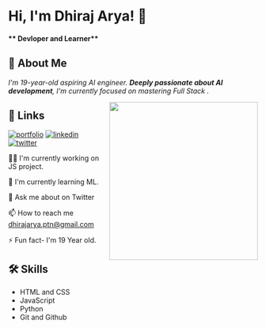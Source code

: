 
# Hi, I'm Dhiraj Arya! 👋

#### ** Devloper and Learner**


## 🚀 About Me
*I'm 19-year-old aspiring AI engineer. **Deeply passionate about AI development**, I'm currently focused on mastering Full Stack .*

<img align="right" width="300" height="320" src="https://i.ibb.co/Tt5GbvH/upload-self.jpg">

## 🔗 Links
[![portfolio](https://img.shields.io/badge/my_portfolio-000?style=for-the-badge&logo=ko-fi&logoColor=white)](https://dhiraj-arya.super.site/)
[![linkedin](https://img.shields.io/badge/linkedin-0A66C2?style=for-the-badge&logo=linkedin&logoColor=white)](https://www.linkedin.com/myselfdhiraj)
[![twitter](https://img.shields.io/badge/twitter-1DA1F2?style=for-the-badge&logo=twitter&logoColor=white)](https://twitter.com/myselfdhiraj_)



👩‍💻 I'm currently working on JS project.

🧠 I'm currently learning ML.

💬 Ask me about on Twitter

📫 How to reach me dhirajarya.ptn@gmail.com

⚡️ Fun fact- I'm 19 Year old.


## 🛠 Skills
- HTML and CSS
- JavaScript
- Python
- Git and Github





